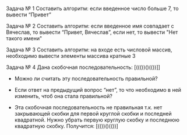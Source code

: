 Задача № 1 Составить алгоритм: если введенное число больше 7, то вывести “Привет”

Задача № 2 Составить алгоритм: если введенное имя совпадает с Вячеслав, то вывести “Привет, Вячеслав”, если нет, то вывести "Нет такого имени"

Задача № 3 Составить алгоритм: на входе есть числовой массив, необходимо вывести элементы массива кратные 3

Задача № 4 Дана скобочная последовательность: [((())()(())]]

- Можно ли считать эту последовательность правильной?
  
- Если ответ на предыдущий вопрос “нет”, то что необходимо в ней изменить, чтоб она стала правильной?
  
- Эта скобочная последовательность не правильная т.к. нет закрывающей скобки для первой круглой скобки и последней квадратной.
Нужно убрать первую круглую скобку и последнюю квадратную скобку.
Получится:   [(())()(())]

